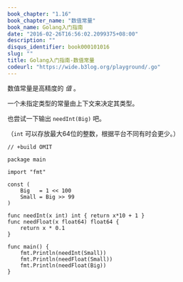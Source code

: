 ```yaml
---
book_chapter: "1.16"
book_chapter_name: "数值常量"
book_name: Golang入门指南
date: "2016-02-26T16:56:02.2099375+08:00"
description: ""
disqus_identifier: book000101016
slug: ""
title: Golang入门指南-数值常量
codeurl: "https://wide.b3log.org/playground/.go"
---
```





数值常量是高精度的 _值_ 。

一个未指定类型的常量由上下文来决定其类型。

也尝试一下输出 `needInt(Big)` 吧。

（`int` 可以存放最大64位的整数，根据平台不同有时会更少。）

```
// +build OMIT

package main

import "fmt"

const (
	Big   = 1 << 100
	Small = Big >> 99
)

func needInt(x int) int { return x*10 + 1 }
func needFloat(x float64) float64 {
	return x * 0.1
}

func main() {
	fmt.Println(needInt(Small))
	fmt.Println(needFloat(Small))
	fmt.Println(needFloat(Big))
}

```


